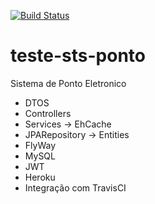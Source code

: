 [![Build Status](https://travis-ci.org/alansvieceli/teste-sts-ponto-inteligente.svg?branch=master)](https://travis-ci.org/alansvieceli/teste-sts-ponto-inteligente)

# teste-sts-ponto

Sistema de Ponto Eletronico

- DTOS
- Controllers
- Services -> EhCache
- JPARepository -> Entities
- FlyWay
- MySQL
- JWT
- Heroku
- Integração com TravisCI
